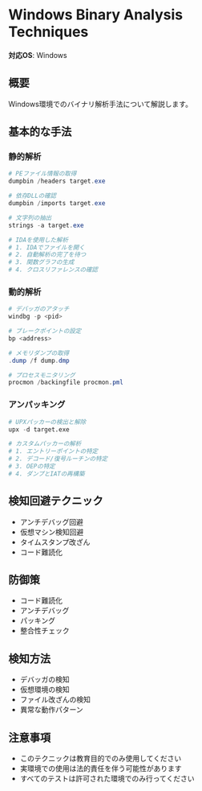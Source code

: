 # Windows Binary Analysis Techniques

**対応OS**: Windows

## 概要
Windows環境でのバイナリ解析手法について解説します。

## 基本的な手法

### 静的解析
```powershell
# PEファイル情報の取得
dumpbin /headers target.exe

# 依存DLLの確認
dumpbin /imports target.exe

# 文字列の抽出
strings -a target.exe

# IDAを使用した解析
# 1. IDAでファイルを開く
# 2. 自動解析の完了を待つ
# 3. 関数グラフの生成
# 4. クロスリファレンスの確認
```

### 動的解析
```powershell
# デバッガのアタッチ
windbg -p <pid>

# ブレークポイントの設定
bp <address>

# メモリダンプの取得
.dump /f dump.dmp

# プロセスモニタリング
procmon /backingfile procmon.pml
```

### アンパッキング
```python
# UPXパッカーの検出と解除
upx -d target.exe

# カスタムパッカーの解析
# 1. エントリーポイントの特定
# 2. デコード/復号ルーチンの特定
# 3. OEPの特定
# 4. ダンプとIATの再構築
```

## 検知回避テクニック
- アンチデバッグ回避
- 仮想マシン検知回避
- タイムスタンプ改ざん
- コード難読化

## 防御策
- コード難読化
- アンチデバッグ
- パッキング
- 整合性チェック

## 検知方法
- デバッガの検知
- 仮想環境の検知
- ファイル改ざんの検知
- 異常な動作パターン

## 注意事項
- このテクニックは教育目的でのみ使用してください
- 実環境での使用は法的責任を伴う可能性があります
- すべてのテストは許可された環境でのみ行ってください 